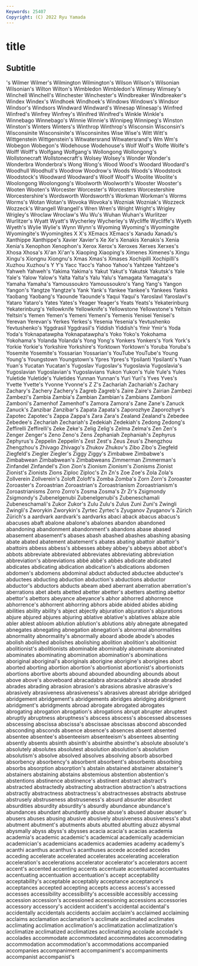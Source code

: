 ```yaml
---
Keywords: 25407
Copyright: (C) 2022 Ryu Yamada
---
```



# title

## Subtitle
's Wilmer Wilmer's Wilmington Wilmington's Wilson Wilson's Wilsonian
Wilsonian's Wilton Wilton's Wimbledon Wimbledon's Wimsey Wimsey's Winchell Winchell's Winchester
Winchester's Windbreaker Windbreaker's Windex Windex's Windhoek Windhoek's Windows Windows's Windsor
Windsor's Windsors Windward Windward's Winesap Winesap's Winfred Winfred's Winfrey Winfrey's
Winifred Winifred's Winkle Winkle's Winnebago Winnebago's Winnie Winnie's Winnipeg Winnipeg's
Winston Winston's Winters Winters's Winthrop Winthrop's Wisconsin Wisconsin's Wisconsinite Wisconsinite's
Wisconsinites Wise Wise's Witt Witt's Wittgenstein Wittgenstein's Witwatersrand Witwatersrand's Wm
Wm's Wobegon Wobegon's Wodehouse Wodehouse's Wolf Wolf's Wolfe Wolfe's Wolff
Wolff's Wolfgang Wolfgang's Wollongong Wollongong's Wollstonecraft Wollstonecraft's Wolsey Wolsey's Wonder
Wonder's Wonderbra Wonderbra's Wong Wong's Wood Wood's Woodard Woodard's Woodhull
Woodhull's Woodrow Woodrow's Woods Woods's Woodstock Woodstock's Woodward Woodward's Woolf
Woolf's Woolite Woolite's Woolongong Woolongong's Woolworth Woolworth's Wooster Wooster's Wooten
Wooten's Worcester Worcester's Worcesters Worcestershire Worcestershire's Wordsworth Wordsworth's Workman Workman's
Worms Worms's Wotan Wotan's Wovoka Wovoka's Wozniak Wozniak's Wozzeck Wozzeck's
Wrangell Wrangell's Wren Wren's Wright Wright's Wrigley Wrigley's Wroclaw Wroclaw's
Wu Wu's Wuhan Wuhan's Wurlitzer Wurlitzer's Wyatt Wyatt's Wycherley Wycherley's
Wycliffe Wycliffe's Wyeth Wyeth's Wylie Wylie's Wynn Wynn's Wyoming Wyoming's
Wyomingite Wyomingite's Wyomingites X X's XEmacs XEmacs's Xanadu Xanadu's Xanthippe
Xanthippe's Xavier Xavier's Xe Xe's Xenakis Xenakis's Xenia Xenia's Xenophon
Xenophon's Xerox Xerox's Xeroxes Xerxes Xerxes's Xhosa Xhosa's Xi'an Xi'an's
Xiaoping Xiaoping's Ximenes Ximenes's Xingu Xingu's Xiongnu Xiongnu's Xmas Xmas's
Xmases Xochipilli Xochipilli's Xuzhou Xuzhou's Y Y's Yacc Yacc's Yahoo
Yahoo's Yahtzee Yahtzee's Yahweh Yahweh's Yakima Yakima's Yakut Yakut's Yakutsk
Yakutsk's Yale Yale's Yalow Yalow's Yalta Yalta's Yalu Yalu's Yamagata
Yamagata's Yamaha Yamaha's Yamoussoukro Yamoussoukro's Yang Yang's Yangon Yangon's Yangtze
Yangtze's Yank Yank's Yankee Yankee's Yankees Yanks Yaobang Yaobang's Yaounde
Yaounde's Yaqui Yaqui's Yaroslavl Yaroslavl's Yataro Yataro's Yates Yates's Yeager
Yeager's Yeats Yeats's Yekaterinburg Yekaterinburg's Yellowknife Yellowknife's Yellowstone Yellowstone's Yeltsin
Yeltsin's Yemen Yemen's Yemeni Yemeni's Yemenis Yenisei Yenisei's Yerevan Yerevan's
Yerkes Yerkes's Yesenia Yesenia's Yevtushenko Yevtushenko's Yggdrasil Yggdrasil's Yiddish Yiddish's
Ymir Ymir's Yoda Yoda's Yoknapatawpha Yoknapatawpha's Yoko Yoko's Yokohama Yokohama's
Yolanda Yolanda's Yong Yong's Yonkers Yonkers's York York's Yorkie Yorkie's
Yorkshire Yorkshire's Yorktown Yorktown's Yoruba Yoruba's Yosemite Yosemite's Yossarian Yossarian's
YouTube YouTube's Young Young's Youngstown Youngstown's Ypres Ypres's Ypsilanti Ypsilanti's
Yuan Yuan's Yucatan Yucatan's Yugoslav Yugoslav's Yugoslavia Yugoslavia's Yugoslavian Yugoslavian's
Yugoslavians Yukon Yukon's Yule Yule's Yules Yuletide Yuletide's Yuletides Yunnan
Yunnan's Yuri Yuri's Yves Yves's Yvette Yvette's Yvonne Yvonne's Z
Z's Zachariah Zachariah's Zachary Zachary's Zachery Zachery's Zagreb Zagreb's Zaire
Zaire's Zairian Zambezi Zambezi's Zambia Zambia's Zambian Zambian's Zambians Zamboni
Zamboni's Zamenhof Zamenhof's Zamora Zamora's Zane Zane's Zanuck Zanuck's Zanzibar
Zanzibar's Zapata Zapata's Zaporozhye Zaporozhye's Zapotec Zapotec's Zappa Zappa's Zara
Zara's Zealand Zealand's Zebedee Zebedee's Zechariah Zechariah's Zedekiah Zedekiah's Zedong
Zedong's Zeffirelli Zeffirelli's Zeke Zeke's Zelig Zelig's Zelma Zelma's Zen
Zen's Zenger Zenger's Zeno Zeno's Zens Zephaniah Zephaniah's Zephyrus Zephyrus's
Zeppelin Zeppelin's Zest Zest's Zeus Zeus's Zhengzhou Zhengzhou's Zhivago Zhivago's
Zhukov Zhukov's Zibo Zibo's Ziegfeld Ziegfeld's Ziegler Ziegler's Ziggy Ziggy's
Zimbabwe Zimbabwe's Zimbabwean Zimbabwean's Zimbabweans Zimmerman Zimmerman's Zinfandel Zinfandel's Zion
Zion's Zionism Zionism's Zionisms Zionist Zionist's Zionists Zions Ziploc Ziploc's
Zn Zn's Zoe Zoe's Zola Zola's Zollverein Zollverein's Zoloft Zoloft's
Zomba Zomba's Zorn Zorn's Zoroaster Zoroaster's Zoroastrian Zoroastrian's Zoroastrianism Zoroastrianism's
Zoroastrianisms Zorro Zorro's Zosma Zosma's Zr Zr's Zsigmondy Zsigmondy's Zubenelgenubi
Zubenelgenubi's Zubeneschamali Zubeneschamali's Zukor Zukor's Zulu Zulu's Zulus Zuni Zuni's
Zwingli Zwingli's Zworykin Zworykin's Zyrtec Zyrtec's Zyuganov Zyuganov's Zürich Zürich's
a aardvark aardvark's aardvarks abaci aback abacus abacus's abacuses abaft
abalone abalone's abalones abandon abandoned abandoning abandonment abandonment's abandons abase
abased abasement abasement's abases abash abashed abashes abashing abasing abate
abated abatement abatement's abates abating abattoir abattoir's abattoirs abbess abbess's
abbesses abbey abbey's abbeys abbot abbot's abbots abbreviate abbreviated abbreviates
abbreviating abbreviation abbreviation's abbreviations abbé abbé's abbés abdicate abdicated abdicates
abdicating abdication abdication's abdications abdomen abdomen's abdomens abdominal abduct abducted
abductee abductee's abductees abducting abduction abduction's abductions abductor abductor's abductors
abducts abeam abed aberrant aberration aberration's aberrations abet abets abetted
abetter abetter's abetters abetting abettor abettor's abettors abeyance abeyance's abhor
abhorred abhorrence abhorrence's abhorrent abhorring abhors abide abided abides abiding
abilities ability ability's abject abjectly abjuration abjuration's abjurations abjure abjured
abjures abjuring ablative ablative's ablatives ablaze able abler ablest abloom
ablution ablution's ablutions ably abnegate abnegated abnegates abnegating abnegation abnegation's
abnormal abnormalities abnormality abnormality's abnormally aboard abode abode's abodes abolish
abolished abolishes abolishing abolition abolition's abolitionist abolitionist's abolitionists abominable abominably
abominate abominated abominates abominating abomination abomination's abominations aboriginal aboriginal's aboriginals
aborigine aborigine's aborigines abort aborted aborting abortion abortion's abortionist abortionist's
abortionists abortions abortive aborts abound abounded abounding abounds about above
above's aboveboard abracadabra abracadabra's abrade abraded abrades abrading abrasion abrasion's
abrasions abrasive abrasive's abrasively abrasiveness abrasiveness's abrasives abreast abridge abridged
abridgement abridgement's abridgements abridges abridging abridgment abridgment's abridgments abroad abrogate
abrogated abrogates abrogating abrogation abrogation's abrogations abrupt abrupter abruptest abruptly
abruptness abruptness's abscess abscess's abscessed abscesses abscessing abscissa abscissa's abscissae
abscissas abscond absconded absconding absconds absence absence's absences absent absented
absentee absentee's absenteeism absenteeism's absentees absenting absently absents absinth absinth's
absinthe absinthe's absolute absolute's absolutely absolutes absolutest absolution absolution's absolutism
absolutism's absolve absolved absolves absolving absorb absorbed absorbency absorbency's absorbent
absorbent's absorbents absorbing absorbs absorption absorption's abstain abstained abstainer abstainer's
abstainers abstaining abstains abstemious abstention abstention's abstentions abstinence abstinence's abstinent
abstract abstract's abstracted abstractedly abstracting abstraction abstraction's abstractions abstractly abstractness
abstractness's abstractnesses abstracts abstruse abstrusely abstruseness abstruseness's absurd absurder absurdest
absurdities absurdity absurdity's absurdly abundance abundance's abundances abundant abundantly abuse
abuse's abused abuser abuser's abusers abuses abusing abusive abusively abusiveness
abusiveness's abut abutment abutment's abutments abuts abutted abutting abuzz abysmal
abysmally abyss abyss's abysses acacia acacia's acacias academia academia's academic
academic's academical academically academician academician's academicians academics academies academy academy's
acanthi acanthus acanthus's acanthuses accede acceded accedes acceding accelerate accelerated
accelerates accelerating acceleration acceleration's accelerations accelerator accelerator's accelerators accent accent's
accented accenting accents accentuate accentuated accentuates accentuating accentuation accentuation's accept
acceptability acceptability's acceptable acceptably acceptance acceptance's acceptances accepted accepting accepts
access access's accessed accesses accessibility accessibility's accessible accessibly accessing accession
accession's accessioned accessioning accessions accessories accessory accessory's accident accident's accidental
accidental's accidentally accidentals accidents acclaim acclaim's acclaimed acclaiming acclaims acclamation
acclamation's acclimate acclimated acclimates acclimating acclimation acclimation's acclimatization acclimatization's acclimatize
acclimatized acclimatizes acclimatizing accolade accolade's accolades accommodate accommodated accommodates accommodating
accommodation accommodation's accommodations accompanied accompanies accompaniment accompaniment's accompaniments accompanist accompanist's
